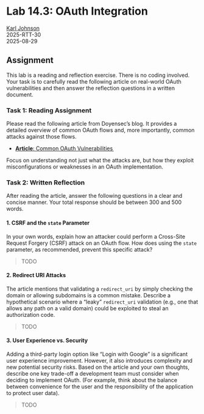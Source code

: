# Lab 14.3: OAuth Integration

[Karl Johnson](https://github.com/hirekarl)  
2025-RTT-30  
<time datetime="2025-08-29">2025-08-29</time>

## Assignment
This lab is a reading and reflection exercise. There is no coding involved. Your task is to carefully read the following article on real-world OAuth vulnerabilities and then answer the reflection questions in a written document.

### Task 1: Reading Assignment
Please read the following article from Doyensec’s blog. It provides a detailed overview of common OAuth flows and, more importantly, common attacks against those flows.

- [**Article**: Common OAuth Vulnerabilities ](https://blog.doyensec.com/2025/01/30/oauth-common-vulnerabilities.html)

Focus on understanding not just what the attacks are, but how they exploit misconfigurations or weaknesses in an OAuth implementation.

### Task 2: Written Reflection
After reading the article, answer the following questions in a clear and concise manner. Your total response should be between 300 and 500 words.

#### 1. CSRF and the `state` Parameter
In your own words, explain how an attacker could perform a Cross-Site Request Forgery (CSRF) attack on an OAuth flow. How does using the `state` parameter, as recommended, prevent this specific attack?
> TODO

#### 2. Redirect URI Attacks
The article mentions that validating a `redirect_uri` by simply checking the domain or allowing subdomains is a common mistake. Describe a hypothetical scenario where a “leaky” `redirect_uri` validation (e.g., one that allows any path on a valid domain) could be exploited to steal an authorization code.
> TODO

#### 3. User Experience vs. Security
Adding a third-party login option like “Login with Google” is a significant user experience improvement. However, it also introduces complexity and new potential security risks. Based on the article and your own thoughts, describe one key trade-off a development team must consider when deciding to implement OAuth. (For example, think about the balance between convenience for the user and the responsibility of the application to protect user data).
> TODO
